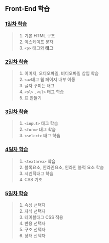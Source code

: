 ## Front-End 학습

### [1일차 학습](https://github.com/LegdayDev/Frontend-Study/blob/master/resources/md/day01.md)
> 1. 기본 HTML 구조
> 2. 이스케이프 문자
> 3. `<p>` 태그와 <a>태그

### [2일차 학습](https://github.com/LegdayDev/Frontend-Study/blob/master/resources/md/day02.md)
> 1. 이미지, 오디오파일, 비디오파일 삽입 학습
> 2. `<a>`태그 웹 페이지 내부 이동
> 3. 글자 꾸미는 태그
> 4. `<ol>` , `<ul>` 태그 학습
> 5. 표 만들기

### [3일차 학습](https://github.com/LegdayDev/Frontend-Study/blob/master/resources/md/day03.md)
> 1. `<input>` 태그 학습
> 2. `<form>` 태그 학습
> 3. `<select>` 태그 학습

### [4일차 학습](https://github.com/LegdayDev/Frontend-Study/blob/master/resources/md/day04.md)
> 1. `<textarea>` 학습
> 2. 블록요소, 인라인요소, 인라인 블럭 요소 학습
> 3. 시멘틱태그 학습
> 4. CSS 기초

### [5일차 학습](https://github.com/LegdayDev/Frontend-Study/blob/master/resources/md/day05.md)
> 1. 속성 선택자
> 2. 자식 선택자
> 3. 테이블태그 CSS 적용
> 4. 반응 선택자
> 5. 구조 선택자
> 6. 상태 선택자